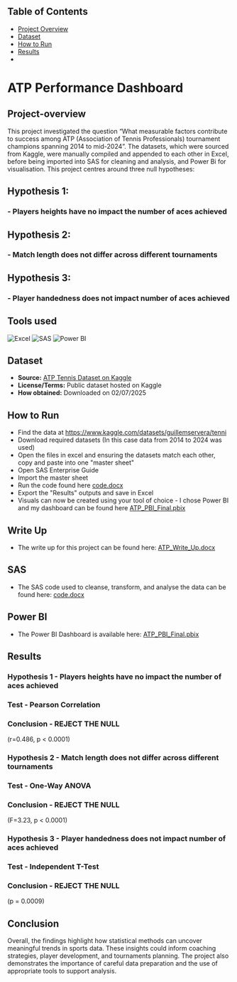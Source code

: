 ## Table of Contents
- [Project Overview](#project-overview)
- [Dataset](#dataset)
- [How to Run](#how-to-run)
- [Results](#results)
-
# ATP Performance Dashboard
## Project-overview
This project investigated the question “What measurable factors contribute to success among ATP (Association of Tennis Professionals) tournament champions spanning 2014 to mid-2024”. The datasets, which were sourced from Kaggle, were manually compiled and appended to each other in Excel, before being imported into SAS for cleaning and analysis, and Power Bi for visualisation.
This project centres around three null hypotheses: 

## Hypothesis 1:
### - Players heights have no impact the number of aces achieved

## Hypothesis 2:
### - Match length does not differ across different tournaments

## Hypothesis 3:
### - Player handedness does not impact number of aces achieved

## Tools used
![Excel](https://img.shields.io/badge/Excel-Analysis-green)
![SAS](https://img.shields.io/badge/SAS-Analysis-blue)
![Power BI](https://img.shields.io/badge/Power%20BI-Dashboard-orange)

## Dataset
- **Source:** [ATP Tennis Dataset on Kaggle](https://www.kaggle.com/datasets/guillemservera/tennis)  
- **License/Terms:** Public dataset hosted on Kaggle  
- **How obtained:** Downloaded on 02/07/2025

## How to Run
- Find the data at https://www.kaggle.com/datasets/guillemservera/tenni
- Download required datasets (In this case data from 2014 to 2024 was used)
- Open the files in excel and ensuring the datasets match each other, copy and paste into one "master sheet"
- Open SAS Enterprise Guide
- Import the master sheet
- Run the code found here [code.docx](code/code.docx)
- Export the "Results" outputs and save in Excel
- Visuals can now be created using your tool of choice - I chose Power BI and my dashboard can be found here [ATP_PBI_Final.pbix](Dashboard/ATP_PBI.pbix)

## Write Up
- The write up for this project can be found here:
[ATP_Write_Up.docx](Docs/ATP_Write_Up.docx)
 
## SAS
- The SAS code used to cleanse, transform, and analyse the data can be found here:
[code.docx](code/code.docx)

## Power BI
- The Power BI Dashboard is available here:
[ATP_PBI_Final.pbix](Dashboard/ATP_PBI.pbix)

## Results
### Hypothesis 1 - Players heights have no impact the number of aces achieved
### Test - Pearson Correlation 
### Conclusion - REJECT THE NULL
(r=0.486, p < 0.0001)

### Hypothesis 2 - Match length does not differ across different tournaments
### Test - One-Way ANOVA
### Conclusion - REJECT THE NULL
(F=3.23, p < 0.0001)

### Hypothesis 3 - Player handedness does not impact number of aces achieved 
### Test - Independent T-Test
### Conclusion - REJECT THE NULL
(p = 0.0009)

## Conclusion
Overall, the findings highlight how statistical methods can uncover meaningful trends in sports data. These insights could inform coaching strategies, player development, and tournaments planning. The project also demonstrates the importance of careful data preparation and the use of appropriate tools to support analysis. 
